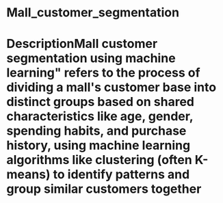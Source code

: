 # Mall_customer_segmentation
# DescriptionMall customer segmentation using machine learning" refers to the process of dividing a mall's customer base into distinct groups based on shared characteristics like age, gender, spending habits, and purchase history, using machine learning algorithms like clustering (often K-means) to identify patterns and group similar customers together

